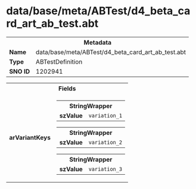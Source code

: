 <h1>data/base/meta/ABTest/d4_beta_card_art_ab_test.abt</h1><table><tr><th colspan="100%">Metadata</th></tr><tr><td><b>Name</b></td><td>data/base/meta/ABTest/d4_beta_card_art_ab_test.abt</td></tr><tr><td><b>Type</b></td><td>ABTestDefinition</td></tr><tr><td><b>SNO ID</b></td><td>1202941</td></tr></table>

<table><tr><th colspan="100%">Fields</th></tr><tr><td><b>arVariantKeys</b></td><td><table><tr><th colspan="100%">StringWrapper</th></tr><tr><td><b>szValue</b></td><td><code>variation_1</code></td></tr></table>


<table><tr><th colspan="100%">StringWrapper</th></tr><tr><td><b>szValue</b></td><td><code>variation_2</code></td></tr></table>


<table><tr><th colspan="100%">StringWrapper</th></tr><tr><td><b>szValue</b></td><td><code>variation_3</code></td></tr></table>


</td></tr></table>

